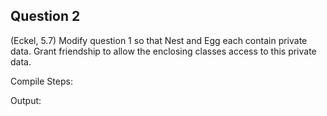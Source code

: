 ## Question 2

(Eckel, 5.7) Modify question 1 so that Nest and Egg each contain private data. Grant friendship to allow the enclosing classes access to this private data.

Compile Steps: 

Output:
